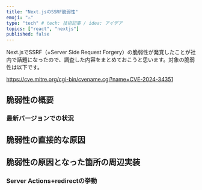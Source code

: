 ```yaml
---
title: "Next.jsのSSRF脆弱性"
emoji: "⚠️"
type: "tech" # tech: 技術記事 / idea: アイデア
topics: ["react", "nextjs"]
published: false
---
```


Next.jsでSSRF（=Server Side Request Forgery）の脆弱性が発覚したことが社内で話題になったので、調査した内容をまとめておこうと思います。対象の脆弱性は以下です。

https://cve.mitre.org/cgi-bin/cvename.cgi?name=CVE-2024-34351

## 脆弱性の概要

### 最新バージョンでの状況

## 脆弱性の直接的な原因

## 脆弱性の原因となった箇所の周辺実装

### Server Actions+redirectの挙動
